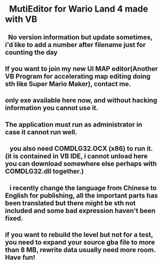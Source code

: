 #   MutiEditor for Wario Land 4 made with VB
##    No version information but update sometimes, i'd like to add a number after filename just for counting the day
##    If you want to join my new UI MAP editor(Another VB Program for accelerating map editing doing sth like Super Mario Maker), contact me.
##    only exe available here now, and without hacking information you cannot use it. 
##    The application must run as administrator in case it cannot run well.
##    you also need COMDLG32.OCX (x86) to run it.(it is contained in VB IDE, i cannot unload here you can download somewhere else perhaps    with COMDLG32.dll together.)
##    i recently change the language from Chinese to English for publishing, all the important parts has been translated but there might be sth not included and some bad expression haven't been fixed.
##    if you want to rebuild the level but not for a test, you need to expand your source gba file to more than 8 MB, rewrite data usually need more room. Have fun!
